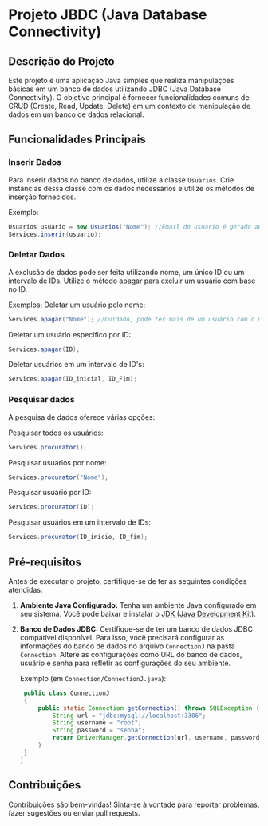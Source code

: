 
# Projeto JBDC (Java Database Connectivity)

## Descrição do Projeto

Este projeto é uma aplicação Java simples que realiza manipulações básicas em um banco de dados utilizando JDBC (Java Database Connectivity). O objetivo principal é fornecer funcionalidades comuns de CRUD (Create, Read, Update, Delete) em um contexto de manipulação de dados em um banco de dados relacional.

## Funcionalidades Principais

### Inserir Dados

Para inserir dados no banco de dados, utilize a classe `Usuarios`. Crie instâncias dessa classe com os dados necessários e utilize os métodos de inserção fornecidos.

Exemplo:

```java
Usuarios usuario = new Usuarios("Nome"); //Email do usuario é gerado automaticamente com o Nome@gmail.com
Services.inserir(usuario);
```

### Deletar Dados

A exclusão de dados pode ser feita utilizando nome, um único ID ou um intervalo de IDs. Utilize o método apagar para excluir um usuário com base no ID.

Exemplos:
Deletar um usuário pelo nome:
```java
Services.apagar("Nome"); //Cuidado, pode ter mais de um usuário com o mesmo nome
```
Deletar um usuário específico por ID:
```java
Services.apagar(ID);
```
Deletar usuários em um intervalo de ID's:
```java
Services.apagar(ID_inicial, ID_Fim);
```

### Pesquisar dados
A pesquisa de dados oferece várias opções:

Pesquisar todos os usuários:
```java
Services.procurator();
```

Pesquisar usuários por nome:
```java
Services.procurator("Nome");
```

Pesquisar usuário por ID:
```java
Services.procurator(ID);
```

Pesquisar usuários em um intervalo de IDs:
```java
Services.procurator(ID_inicio, ID_fim);
```

## Pré-requisitos

Antes de executar o projeto, certifique-se de ter as seguintes condições atendidas:

1. **Ambiente Java Configurado:** Tenha um ambiente Java configurado em seu sistema. Você pode baixar e instalar o [JDK (Java Development Kit)](https://www.oracle.com/java/technologies/javase-downloads.html).

2. **Banco de Dados JDBC:** Certifique-se de ter um banco de dados JDBC compatível disponível. Para isso, você precisará configurar as informações do banco de dados no arquivo `ConnectionJ` na pasta `Connection`. Altere as configurações como URL do banco de dados, usuário e senha para refletir as configurações do seu ambiente.

   Exemplo (em `Connection/ConnectionJ.java`):

   ```java
    public class ConnectionJ
    {
        public static Connection getConnection() throws SQLException {
            String url = "jdbc:mysql://localhost:3306";
            String username = "root";
            String password = "senha";
            return DriverManager.getConnection(url, username, password);
        }
    }
   }
## Contribuições
Contribuições são bem-vindas! Sinta-se à vontade para reportar problemas, fazer sugestões ou enviar pull requests.
